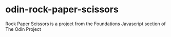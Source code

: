 # odin-rock-paper-scissors
Rock Paper Scissors is a project from the Foundations Javascript section of The Odin Project